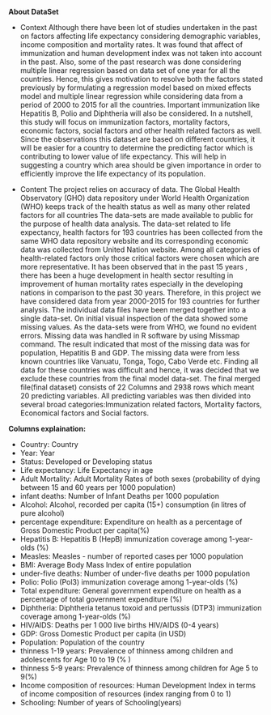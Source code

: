 **About DataSet**
- Context
Although there have been lot of studies undertaken in the past on factors affecting life expectancy considering demographic variables, income composition and mortality rates. It was found that affect of immunization and human development index was not taken into account in the past. Also, some of the past research was done considering multiple linear regression based on data set of one year for all the countries. Hence, this gives motivation to resolve both the factors stated previously by formulating a regression model based on mixed effects model and multiple linear regression while considering data from a period of 2000 to 2015 for all the countries. Important immunization like Hepatitis B, Polio and Diphtheria will also be considered. In a nutshell, this study will focus on immunization factors, mortality factors, economic factors, social factors and other health related factors as well. Since the observations this dataset are based on different countries, it will be easier for a country to determine the predicting factor which is contributing to lower value of life expectancy. This will help in suggesting a country which area should be given importance in order to efficiently improve the life expectancy of its population.

- Content
The project relies on accuracy of data. The Global Health Observatory (GHO) data repository under World Health Organization (WHO) keeps track of the health status as well as many other related factors for all countries The data-sets are made available to public for the purpose of health data analysis. The data-set related to life expectancy, health factors for 193 countries has been collected from the same WHO data repository website and its corresponding economic data was collected from United Nation website. Among all categories of health-related factors only those critical factors were chosen which are more representative. It has been observed that in the past 15 years , there has been a huge development in health sector resulting in improvement of human mortality rates especially in the developing nations in comparison to the past 30 years. Therefore, in this project we have considered data from year 2000-2015 for 193 countries for further analysis. The individual data files have been merged together into a single data-set. On initial visual inspection of the data showed some missing values. As the data-sets were from WHO, we found no evident errors. Missing data was handled in R software by using Missmap command. The result indicated that most of the missing data was for population, Hepatitis B and GDP. The missing data were from less known countries like Vanuatu, Tonga, Togo, Cabo Verde etc. Finding all data for these countries was difficult and hence, it was decided that we exclude these countries from the final model data-set. The final merged file(final dataset) consists of 22 Columns and 2938 rows which meant 20 predicting variables. All predicting variables was then divided into several broad categories:​Immunization related factors, Mortality factors, Economical factors and Social factors.


**Columns explaination:**

- Country: Country
- Year: Year
- Status: Developed or Developing status
- Life expectancy: Life Expectancy in age
- Adult Mortality: Adult Mortality Rates of both sexes (probability of dying between 15 and 60 years per 1000 population)
- infant deaths: Number of Infant Deaths per 1000 population
- Alcohol: Alcohol, recorded per capita (15+) consumption (in litres of pure alcohol)
- percentage expenditure: Expenditure on health as a percentage of Gross Domestic Product per capita(%)
- Hepatitis B: Hepatitis B (HepB) immunization coverage among 1-year-olds (%)
- Measles: Measles - number of reported cases per 1000 population
- BMI: Average Body Mass Index of entire population
- under-five deaths: Number of under-five deaths per 1000 population
- Polio: Polio (Pol3) immunization coverage among 1-year-olds (%)
- Total expenditure: General government expenditure on health as a percentage of total government expenditure (%)
- Diphtheria: Diphtheria tetanus toxoid and pertussis (DTP3) immunization coverage among 1-year-olds (%)
- HIV/AIDS: Deaths per 1 000 live births HIV/AIDS (0-4 years)
- GDP: Gross Domestic Product per capita (in USD)
- Population: Population of the country
- thinness 1-19 years: Prevalence of thinness among children and adolescents for Age 10 to 19 (% )
- thinness 5-9 years: Prevalence of thinness among children for Age 5 to 9(%)
- Income composition of resources: Human Development Index in terms of income composition of resources (index ranging from 0 to 1)
- Schooling: Number of years of Schooling(years)
